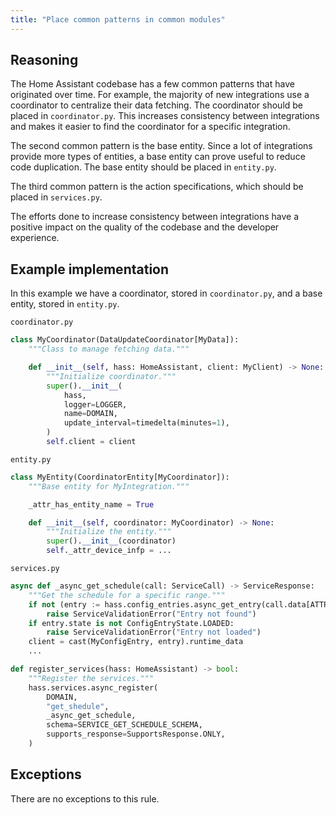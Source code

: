 ```yaml
---
title: "Place common patterns in common modules"
---
```


## Reasoning

The Home Assistant codebase has a few common patterns that have originated over time.
For example, the majority of new integrations use a coordinator to centralize their data fetching.
The coordinator should be placed in `coordinator.py`.
This increases consistency between integrations and makes it easier to find the coordinator for a specific integration.

The second common pattern is the base entity.
Since a lot of integrations provide more types of entities, a base entity can prove useful to reduce code duplication.
The base entity should be placed in `entity.py`.

The third common pattern is the action specifications, which should be placed in `services.py`.

The efforts done to increase consistency between integrations have a positive impact on the quality of the codebase and the developer experience.

## Example implementation

In this example we have a coordinator, stored in `coordinator.py`, and a base entity, stored in `entity.py`.

`coordinator.py`
```python showLineNumbers
class MyCoordinator(DataUpdateCoordinator[MyData]):
    """Class to manage fetching data."""

    def __init__(self, hass: HomeAssistant, client: MyClient) -> None:
        """Initialize coordinator."""
        super().__init__(
            hass,
            logger=LOGGER,
            name=DOMAIN,
            update_interval=timedelta(minutes=1),
        )
        self.client = client
```

`entity.py`
```python showLineNumbers
class MyEntity(CoordinatorEntity[MyCoordinator]):
    """Base entity for MyIntegration."""

    _attr_has_entity_name = True

    def __init__(self, coordinator: MyCoordinator) -> None:
        """Initialize the entity."""
        super().__init__(coordinator)
        self._attr_device_infp = ...
```

`services.py`
```python showLineNumbers
async def _async_get_schedule(call: ServiceCall) -> ServiceResponse:
    """Get the schedule for a specific range."""
    if not (entry := hass.config_entries.async_get_entry(call.data[ATTR_CONFIG_ENTRY_ID])):
        raise ServiceValidationError("Entry not found")
    if entry.state is not ConfigEntryState.LOADED:
        raise ServiceValidationError("Entry not loaded")
    client = cast(MyConfigEntry, entry).runtime_data
    ...

def register_services(hass: HomeAssistant) -> bool:
    """Register the services."""
    hass.services.async_register(
        DOMAIN,
        "get_shedule",
        _async_get_schedule,
        schema=SERVICE_GET_SCHEDULE_SCHEMA,
        supports_response=SupportsResponse.ONLY,
    )
```

## Exceptions

There are no exceptions to this rule.

